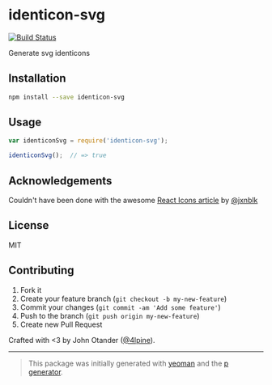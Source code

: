 # identicon-svg

[![Build Status](https://secure.travis-ci.org/johnotander/identicon-svg.png?branch=master)](https://travis-ci.org/johnotander/identicon-svg)

Generate svg identicons

## Installation

```bash
npm install --save identicon-svg
```

## Usage

```javascript
var identiconSvg = require('identicon-svg');

identiconSvg();  // => true
```

## Acknowledgements

Couldn't have been done with the awesome [React Icons article](http://jxnblk.com/react-icons/) by [@jxnblk](https://twitter.com/jxnblk)

## License

MIT

## Contributing

1. Fork it
2. Create your feature branch (`git checkout -b my-new-feature`)
3. Commit your changes (`git commit -am 'Add some feature'`)
4. Push to the branch (`git push origin my-new-feature`)
5. Create new Pull Request

Crafted with <3 by John Otander ([@4lpine](https://twitter.com/4lpine)).

***

> This package was initially generated with [yeoman](http://yeoman.io) and the [p generator](https://github.com/johnotander/generator-p.git).

